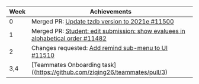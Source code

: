 | Week | Achievements                                                                                                                                       |
|------|----------------------------------------------------------------------------------------------------------------------------------------------------|
| 0    | Merged PR: [Update tzdb version to 2021e #11500](https://github.com/TEAMMATES/teammates/pull/11500) |
| 1 | Merged PR: [Student: edit submission: show evaluees in alphabetical order #11482](https://github.com/TEAMMATES/teammates/pull/11482) |
| 2 | Changes requested: [Add remind sub-menu to UI #11510](https://github.com/TEAMMATES/teammates/pull/11510) |
| 3,4 | [Teammates Onboarding task]((https://github.com/ziqing26/teammates/pull/3) |